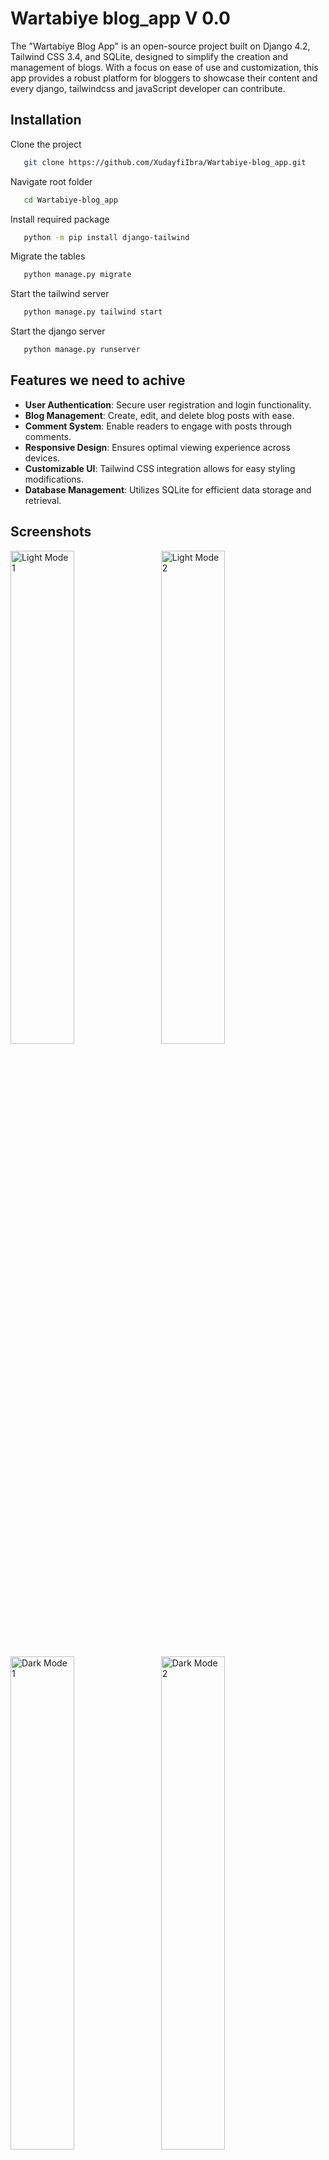 # Wartabiye blog_app V 0.0
The "Wartabiye Blog App" is an open-source project built on Django 4.2, Tailwind CSS 3.4, and SQLite, designed to simplify the creation and management of blogs. With a focus on ease of use and customization, this app provides a robust platform for bloggers to showcase their content and every django, tailwindcss and javaScript developer can contribute.


## Installation

Clone the project

```bash
   git clone https://github.com/XudayfiIbra/Wartabiye-blog_app.git
```
Navigate root folder

```bash
   cd Wartabiye-blog_app
```
Install required package

```bash
   python -m pip install django-tailwind

```
Migrate the tables

```bash
   python manage.py migrate

```
Start the tailwind server

```bash
   python manage.py tailwind start

```
Start the django server

```bash
   python manage.py runserver
```

    
## Features we need to achive

- **User Authentication**: Secure user registration and login functionality.
- **Blog Management**: Create, edit, and delete blog posts with ease.
- **Comment System**: Enable readers to engage with posts through comments.
- **Responsive Design**: Ensures optimal viewing experience across devices.
- **Customizable UI**: Tailwind CSS integration allows for easy styling modifications.
- **Database Management**: Utilizes SQLite for efficient data storage and retrieval.


## Screenshots
<p>
  <img src="https://placehold.co/400" alt="Light Mode 1" width="45%" style="display:inline-block; margin-right: 10px;">
  <img src="https://placehold.co/400" alt="Light Mode 2" width="45%" style="display:inline-block;">
</p>

<p>
  <img src="https://placehold.co/400" alt="Dark Mode 1" width="45%" style="display:inline-block; margin-right: 10px;">
  <img src="https://placehold.co/400" alt="Dark Mode 2" width="45%" style="display:inline-block;">
</p>


## 🔗 Communication
- [Whatsapp group](https://chat.whatsapp.com/LjikMfVE3JG8tLw2ZWe6hT)
- Slack channel: #wartabiye-blog_app



## Tech Stack

**Client:** TailwindCSS, JavaScript

**Server side:** django

**Database:** Sqlite


